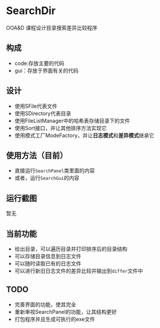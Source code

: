 # SearchDir
OOA&D 课程设计目录搜索差异比较程序

## 构成
- code:存放主要的代码
- gui：存放于界面有关的代码

## 设计
- 使用SFile代表文件
- 使用SDirectory代表目录
- 使用FileListManager中的哈希表存储目录下的文件
- 使用Sort接口，并让其他排序方法实现它
- 使用模式工厂ModeFactory，并让**日志模式**和**差异模式**继承它

## 使用方法（目前）
- 直接运行`SearchPanel`类里面的内容
- 或者，运行`SearchGui`的内容

## 运行截图
暂无

## 当前功能
- 给出目录，可以遍历目录并打印排序后的目录结构
- 可以存储目录信息到日志文件
- 可以随时读取已有的日志文件
- 可以进行新旧日志文件的差异比较并输出到`differ`文件中

## TODO
+ 完善界面的功能，使其完全
+ 重新审视SearchPanel的功能，让其结构更好
+ 打包程序并且生成可执行的exe文件